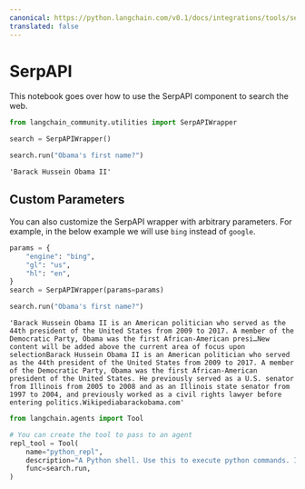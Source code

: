 ```yaml
---
canonical: https://python.langchain.com/v0.1/docs/integrations/tools/serpapi
translated: false
---
```


# SerpAPI

This notebook goes over how to use the SerpAPI component to search the web.

```python
from langchain_community.utilities import SerpAPIWrapper
```

```python
search = SerpAPIWrapper()
```

```python
search.run("Obama's first name?")
```

```output
'Barack Hussein Obama II'
```

## Custom Parameters

You can also customize the SerpAPI wrapper with arbitrary parameters. For example, in the below example we will use `bing` instead of `google`.

```python
params = {
    "engine": "bing",
    "gl": "us",
    "hl": "en",
}
search = SerpAPIWrapper(params=params)
```

```python
search.run("Obama's first name?")
```

```output
'Barack Hussein Obama II is an American politician who served as the 44th president of the United States from 2009 to 2017. A member of the Democratic Party, Obama was the first African-American presi…New content will be added above the current area of focus upon selectionBarack Hussein Obama II is an American politician who served as the 44th president of the United States from 2009 to 2017. A member of the Democratic Party, Obama was the first African-American president of the United States. He previously served as a U.S. senator from Illinois from 2005 to 2008 and as an Illinois state senator from 1997 to 2004, and previously worked as a civil rights lawyer before entering politics.Wikipediabarackobama.com'
```

```python
from langchain.agents import Tool

# You can create the tool to pass to an agent
repl_tool = Tool(
    name="python_repl",
    description="A Python shell. Use this to execute python commands. Input should be a valid python command. If you want to see the output of a value, you should print it out with `print(...)`.",
    func=search.run,
)
```